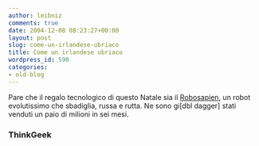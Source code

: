 ```yaml
---
author: leibniz
comments: true
date: 2004-12-08 08:23:27+00:00
layout: post
slug: come-un-irlandese-ubriaco
title: Come un irlandese ubriaco
wordpress_id: 590
categories:
- old-blog
---
```


Pare che il regalo tecnologico di questo Natale sia il [Robosapien](http://www.thinkgeek.com/cubegoodies/toys/6ba5/), un robot evolutissimo che sbadiglia, russa e rutta. Ne sono gi[dbl dagger] stati venduti un paio di milioni in sei mesi. 




### ThinkGeek
